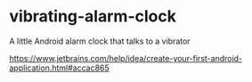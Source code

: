 # vibrating-alarm-clock
A little Android alarm clock that talks to a vibrator

https://www.jetbrains.com/help/idea/create-your-first-android-application.html#accac865